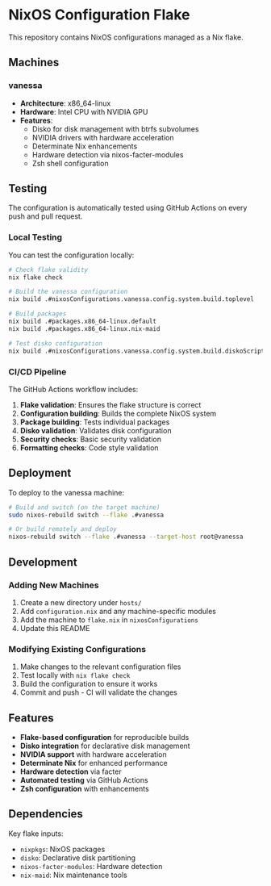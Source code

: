 # NixOS Configuration Flake

This repository contains NixOS configurations managed as a Nix flake.

## Machines

### vanessa
- **Architecture**: x86_64-linux
- **Hardware**: Intel CPU with NVIDIA GPU
- **Features**: 
  - Disko for disk management with btrfs subvolumes
  - NVIDIA drivers with hardware acceleration
  - Determinate Nix enhancements
  - Hardware detection via nixos-facter-modules
  - Zsh shell configuration

## Testing

The configuration is automatically tested using GitHub Actions on every push and pull request.

### Local Testing

You can test the configuration locally:

```bash
# Check flake validity
nix flake check

# Build the vanessa configuration
nix build .#nixosConfigurations.vanessa.config.system.build.toplevel

# Build packages
nix build .#packages.x86_64-linux.default
nix build .#packages.x86_64-linux.nix-maid

# Test disko configuration
nix build .#nixosConfigurations.vanessa.config.system.build.diskoScript
```

### CI/CD Pipeline

The GitHub Actions workflow includes:

1. **Flake validation**: Ensures the flake structure is correct
2. **Configuration building**: Builds the complete NixOS system
3. **Package building**: Tests individual packages
4. **Disko validation**: Validates disk configuration
5. **Security checks**: Basic security validation
6. **Formatting checks**: Code style validation

## Deployment

To deploy to the vanessa machine:

```bash
# Build and switch (on the target machine)
sudo nixos-rebuild switch --flake .#vanessa

# Or build remotely and deploy
nixos-rebuild switch --flake .#vanessa --target-host root@vanessa
```

## Development

### Adding New Machines

1. Create a new directory under `hosts/`
2. Add `configuration.nix` and any machine-specific modules
3. Add the machine to `flake.nix` in `nixosConfigurations`
4. Update this README

### Modifying Existing Configurations

1. Make changes to the relevant configuration files
2. Test locally with `nix flake check`
3. Build the configuration to ensure it works
4. Commit and push - CI will validate the changes

## Features

- **Flake-based configuration** for reproducible builds
- **Disko integration** for declarative disk management
- **NVIDIA support** with hardware acceleration
- **Determinate Nix** for enhanced performance
- **Hardware detection** via facter
- **Automated testing** via GitHub Actions
- **Zsh configuration** with enhancements

## Dependencies

Key flake inputs:
- `nixpkgs`: NixOS packages
- `disko`: Declarative disk partitioning
- `nixos-facter-modules`: Hardware detection
- `nix-maid`: Nix maintenance tools
